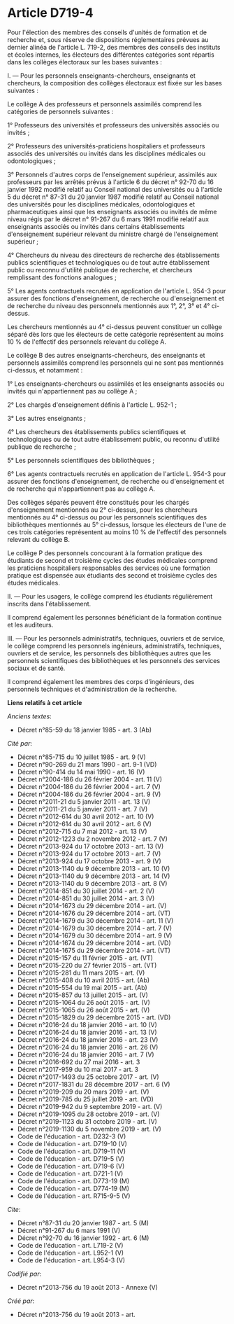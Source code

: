 # Article D719-4

Pour l'élection des membres des conseils d'unités de formation et de recherche et, sous réserve de dispositions
réglementaires prévues au dernier alinéa de l'article L. 719-2, des membres des conseils des instituts et écoles internes,
les électeurs des différentes catégories sont répartis dans les collèges électoraux sur les bases suivantes : 

I. ― Pour les personnels enseignants-chercheurs, enseignants et chercheurs, la composition des collèges électoraux est fixée
sur les bases suivantes : 

Le collège A des professeurs et personnels assimilés comprend les catégories de personnels suivantes : 

1° Professeurs des universités et professeurs des universités associés ou invités ; 

2° Professeurs des universités-praticiens hospitaliers et professeurs associés des universités ou invités dans les
disciplines médicales ou odontologiques ; 

3° Personnels d'autres corps de l'enseignement supérieur, assimilés aux professeurs par les arrêtés prévus à l'article 6 du
décret n° 92-70 du 16 janvier 1992 modifié relatif au Conseil national des universités ou à l'article 5 du décret n° 87-31 du
20 janvier 1987 modifié relatif au Conseil national des universités pour les disciplines médicales, odontologiques et
pharmaceutiques ainsi que les enseignants associés ou invités de même niveau régis par le décret n° 91-267 du 6 mars 1991
modifié relatif aux enseignants associés ou invités dans certains établissements d'enseignement supérieur relevant du
ministre chargé de l'enseignement supérieur ; 

4° Chercheurs du niveau des directeurs de recherche des établissements publics scientifiques et technologiques ou de tout
autre établissement public ou reconnu d'utilité publique de recherche, et chercheurs remplissant des fonctions analogues ; 

5° Les agents contractuels recrutés en application de l'article L. 954-3 pour assurer des fonctions d'enseignement, de
recherche ou d'enseignement et de recherche du niveau des personnels mentionnés aux 1°, 2°, 3° et 4° ci-dessus. 

Les chercheurs mentionnés au 4° ci-dessus peuvent constituer un collège séparé dès lors que les électeurs de cette catégorie
représentent au moins 10 % de l'effectif des personnels relevant du collège A. 

Le collège B des autres enseignants-chercheurs, des enseignants et personnels assimilés comprend les personnels qui ne sont
pas mentionnés ci-dessus, et notamment : 

1° Les enseignants-chercheurs ou assimilés et les enseignants associés ou invités qui n'appartiennent pas au collège A ; 

2° Les chargés d'enseignement définis à l'article L. 952-1 ; 

3° Les autres enseignants ; 

4° Les chercheurs des établissements publics scientifiques et technologiques ou de tout autre établissement public, ou
reconnu d'utilité publique de recherche ; 

5° Les personnels scientifiques des bibliothèques ; 

6° Les agents contractuels recrutés en application de l'article L. 954-3 pour assurer des fonctions d'enseignement, de
recherche ou d'enseignement et de recherche qui n'appartiennent pas au collège A. 

Des collèges séparés peuvent être constitués pour les chargés d'enseignement mentionnés au 2° ci-dessus, pour les chercheurs
mentionnés au 4° ci-dessus ou pour les personnels scientifiques des bibliothèques mentionnés au 5° ci-dessus, lorsque les
électeurs de l'une de ces trois catégories représentent au moins 10 % de l'effectif des personnels relevant du collège B. 

Le collège P des personnels concourant à la formation pratique des étudiants de second et troisième cycles des études
médicales comprend les praticiens hospitaliers responsables des services où une formation pratique est dispensée aux
étudiants des second et troisième cycles des études médicales. 

II. ― Pour les usagers, le collège comprend les étudiants régulièrement inscrits dans l'établissement. 

Il comprend également les personnes bénéficiant de la formation continue et les auditeurs. 

III. ― Pour les personnels administratifs, techniques, ouvriers et de service, le collège comprend les personnels ingénieurs,
administratifs, techniques, ouvriers et de service, les personnels des bibliothèques autres que les personnels scientifiques
des bibliothèques et les personnels des services sociaux et de santé. 

Il comprend également les membres des corps d'ingénieurs, des personnels techniques et d'administration de la recherche.

**Liens relatifs à cet article**

_Anciens textes_:

  - Décret n°85-59 du 18 janvier 1985 - art. 3 (Ab)

_Cité par_:

  - Décret n°85-715 du 10 juillet 1985 - art. 9 (V)
  - Décret n°90-269 du 21 mars 1990 - art. 9-1 (VD)
  - Décret n°90-414 du 14 mai 1990 - art. 16 (V)
  - Décret n°2004-186 du 26 février 2004 - art. 11 (V)
  - Décret n°2004-186 du 26 février 2004 - art. 7 (V)
  - Décret n°2004-186 du 26 février 2004 - art. 9 (V)
  - Décret n°2011-21 du 5 janvier 2011 - art. 13 (V)
  - Décret n°2011-21 du 5 janvier 2011 - art. 7 (V)
  - Décret n°2012-614 du 30 avril 2012 - art. 10 (V)
  - Décret n°2012-614 du 30 avril 2012 - art. 6 (V)
  - Décret n°2012-715 du 7 mai 2012 - art. 13 (V)
  - Décret n°2012-1223 du 2 novembre 2012 - art. 7 (V)
  - Décret n°2013-924 du 17 octobre 2013 - art. 13 (V)
  - Décret n°2013-924 du 17 octobre 2013 - art. 7 (V)
  - Décret n°2013-924 du 17 octobre 2013 - art. 9 (V)
  - Décret n°2013-1140 du 9 décembre 2013 - art. 10 (V)
  - Décret n°2013-1140 du 9 décembre 2013 - art. 14 (V)
  - Décret n°2013-1140 du 9 décembre 2013 - art. 8 (V)
  - Décret n°2014-851 du 30 juillet 2014 - art. 2 (V)
  - Décret n°2014-851 du 30 juillet 2014 - art. 3 (V)
  - Décret n°2014-1673 du 29 décembre 2014 - art. (V)
  - Décret n°2014-1676 du 29 décembre 2014 - art. (VT)
  - Décret n°2014-1679 du 30 décembre 2014 - art. 11 (V)
  - Décret n°2014-1679 du 30 décembre 2014 - art. 7 (V)
  - Décret n°2014-1679 du 30 décembre 2014 - art. 9 (V)
  - Décret n°2014-1674 du 29 décembre 2014 - art. (VD)
  - Décret n°2014-1675 du 29 décembre 2014 - art. (VT)
  - Décret n°2015-157 du 11 février 2015 - art. (VT)
  - Décret n°2015-220 du 27 février 2015 - art. (VT)
  - Décret n°2015-281 du 11 mars 2015 - art. (V)
  - Décret n°2015-408 du 10 avril 2015 - art. (Ab)
  - Décret n°2015-554 du 19 mai 2015 - art. (Ab)
  - Décret n°2015-857 du 13 juillet 2015 - art. (V)
  - Décret n°2015-1064 du 26 août 2015 - art. (V)
  - Décret n°2015-1065 du 26 août 2015 - art. (V)
  - Décret n°2015-1829 du 29 décembre 2015 - art. (VD)
  - Décret n°2016-24 du 18 janvier 2016 - art. 10 (V)
  - Décret n°2016-24 du 18 janvier 2016 - art. 13 (V)
  - Décret n°2016-24 du 18 janvier 2016 - art. 23 (V)
  - Décret n°2016-24 du 18 janvier 2016 - art. 26 (V)
  - Décret n°2016-24 du 18 janvier 2016 - art. 7 (V)
  - Décret n°2016-692 du 27 mai 2016 - art. 3
  - Décret n°2017-959 du 10 mai 2017 - art. 3
  - Décret n°2017-1493 du 25 octobre 2017 - art. (V)
  - Décret n°2017-1831 du 28 décembre 2017 - art. 6 (V)
  - Décret n°2019-209 du 20 mars 2019 - art. (V)
  - Décret n°2019-785 du 25 juillet 2019 - art. (VD)
  - Décret n°2019-942 du 9 septembre 2019 - art. (V)
  - Décret n°2019-1095 du 28 octobre 2019 - art. (V)
  - Décret n°2019-1123 du 31 octobre 2019 - art. (V)
  - Décret n°2019-1130 du 5 novembre 2019 - art. (V)
  - Code de l'éducation - art. D232-3 (V)
  - Code de l'éducation - art. D719-10 (V)
  - Code de l'éducation - art. D719-11 (V)
  - Code de l'éducation - art. D719-5 (V)
  - Code de l'éducation - art. D719-6 (V)
  - Code de l'éducation - art. D721-1 (V)
  - Code de l'éducation - art. D773-19 (M)
  - Code de l'éducation - art. D774-19 (M)
  - Code de l'éducation - art. R715-9-5 (V)

_Cite_:

  - Décret n°87-31 du 20 janvier 1987 - art. 5 (M)
  - Décret n°91-267 du 6 mars 1991 (V)
  - Décret n°92-70 du 16 janvier 1992 - art. 6 (M)
  - Code de l'éducation - art. L719-2 (V)
  - Code de l'éducation - art. L952-1 (V)
  - Code de l'éducation - art. L954-3 (V)

_Codifié par_:

  - Décret n°2013-756 du 19 août 2013 -  Annexe (V)

_Créé par_:

  - Décret n°2013-756 du 19 août 2013 - art.
